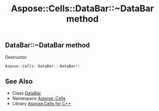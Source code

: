 ﻿---
title: Aspose::Cells::DataBar::~DataBar method
linktitle: ~DataBar
second_title: Aspose.Cells for C++ API Reference
description: 'Aspose::Cells::DataBar::~DataBar method. Destructor in C++.'
type: docs
weight: 200
url: /cpp/aspose.cells/databar/~databar/
---
## DataBar::~DataBar method


Destructor.

```cpp
Aspose::Cells::DataBar::~DataBar()
```

## See Also

* Class [DataBar](../)
* Namespace [Aspose::Cells](../../)
* Library [Aspose.Cells for C++](../../../)
